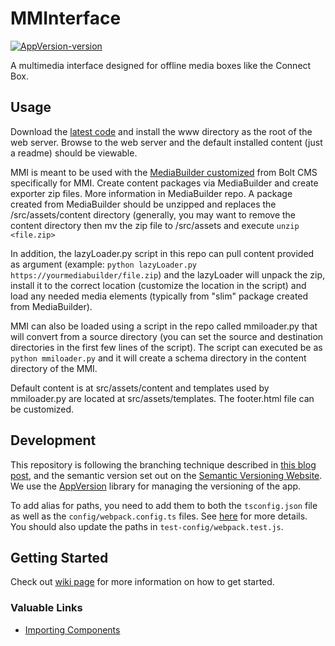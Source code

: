 # MMInterface

[![AppVersion-version](https://img.shields.io/badge/AppVersion-0.0.1-brightgreen.svg?style=flat)](https://github.com/delvedor/appversion?#version)

A multimedia interface designed for offline media boxes like the Connect Box.

## Usage

Download the [latest code](https://github.com/RT-coding-team/mediainterface/releases/download/latest/latest.zip) and install the www directory as the root of the web server.  Browse to the web server and the default installed content (just a readme) should be viewable.  

MMI is meant to be used with the [MediaBuilder customized](https://github.com/RT-coding-team/mediabuilder) from Bolt CMS specifically for MMI.  Create content packages via MediaBuilder and create exporter zip files.  More information in MediaBuilder repo.  A package created from MediaBuilder should be unzipped and replaces the /src/assets/content directory (generally, you may want to remove the content directory then mv the zip file to /src/assets and execute `unzip <file.zip>`

In addition, the lazyLoader.py script in this repo can pull content provided as argument (example: `python lazyLoader.py https://yourmediabuilder/file.zip`) and the lazyLoader will unpack the zip, install it to the correct location (customize the location in the script) and load any needed media elements (typically from "slim" package created from MediaBuilder).

MMI can also be loaded using a script in the repo called mmiloader.py that will convert from a source directory (you can set the source and destination directories in the first few lines of the script).  The script can executed be as `python mmiloader.py` and it will create a schema directory in the content directory of the MMI.

Default content is at src/assets/content and templates used by mmiloader.py are located at src/assets/templates.  The footer.html file can be customized.

## Development

This repository is following the branching technique described in [this blog post](http://nvie.com/posts/a-successful-git-branching-model/), and the semantic version set out on the [Semantic Versioning Website](http://semver.org/).  We use the [AppVersion](https://www.npmjs.com/package/appversion) library for managing the versioning of the app.

To add alias for paths, you need to add them to both the `tsconfig.json` file as well as the `config/webpack.config.ts` files.  See [here](https://medium.com/@siddhartha.ng/ionic-3-import-using-aliases-2aa260d6fab3) for more details.  You should also update the paths in `test-config/webpack.test.js`.

## Getting Started

Check out [wiki page](https://github.com/RT-coding-team/mediainterface/wiki) for more information on how to get started.

### Valuable Links

- [Importing Components](https://stackoverflow.com/a/53905947/4638563)
